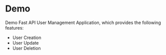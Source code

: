 # Demo
Demo Fast API User Management Application, which provides the following features:
- User Creation
- User Update
- User Deletion